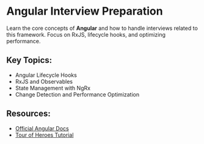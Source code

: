 # Angular Interview Preparation

Learn the core concepts of **Angular** and how to handle interviews related to this framework. Focus on RxJS, lifecycle hooks, and optimizing performance.

## Key Topics:
- Angular Lifecycle Hooks
- RxJS and Observables
- State Management with NgRx
- Change Detection and Performance Optimization

## Resources:
- [Official Angular Docs](https://angular.io/docs)
- [Tour of Heroes Tutorial](https://angular.io/tutorial)
